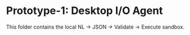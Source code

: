 # Prototype-1: Desktop I/O Agent
This folder contains the local NL → JSON → Validate → Execute sandbox.
